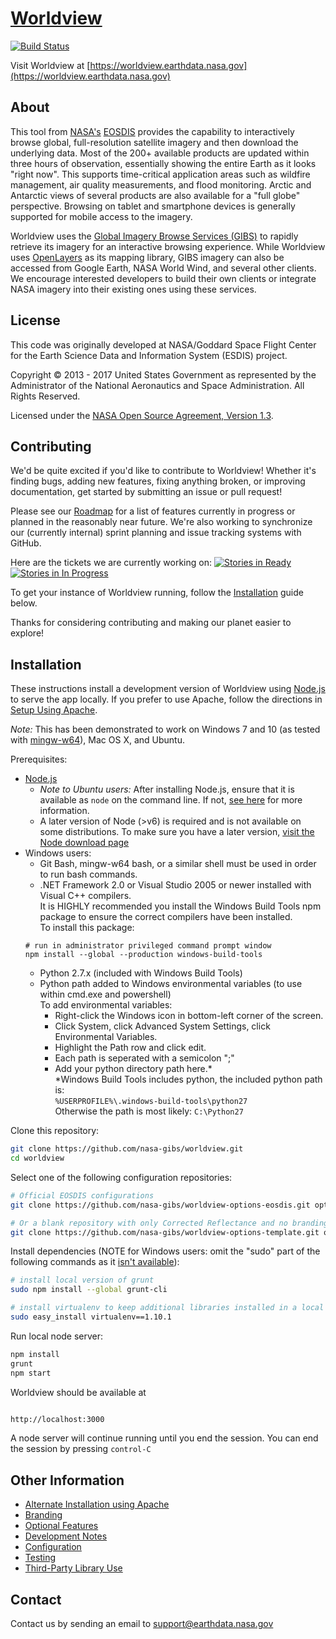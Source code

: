 # [Worldview](https://worldview.earthdata.nasa.gov)

[![Build Status](https://api.travis-ci.org/nasa-gibs/worldview.svg?branch=master)](https://travis-ci.org/nasa-gibs/worldview)

Visit Worldview at
[https://worldview.earthdata.nasa.gov](https://worldview.earthdata.nasa.gov)


## About

This tool from [NASA's](http://nasa.gov) [EOSDIS](https://earthdata.nasa.gov)
provides the capability to interactively browse global, full-resolution
satellite imagery and then download the underlying data. Most of the 200+
available products are updated within three hours of observation, essentially
showing the entire Earth as it looks "right now". This supports time-critical
application areas such as wildfire management, air quality measurements, and
flood monitoring. Arctic and Antarctic views of several products are also
available for a "full globe" perspective. Browsing on tablet and smartphone
devices is generally supported for mobile access to the imagery.

Worldview uses the
[Global Imagery Browse Services (GIBS)](https://earthdata.nasa.gov/gibs) to
rapidly retrieve its imagery for an interactive browsing experience. While
Worldview uses [OpenLayers](http://openlayers.org/) as its mapping library,
GIBS imagery can also be accessed from Google Earth, NASA World Wind, and
several other clients. We encourage interested developers to build their own
clients or integrate NASA imagery into their existing ones using these
services.

## License

This code was originally developed at NASA/Goddard Space Flight Center for
the Earth Science Data and Information System (ESDIS) project.

Copyright &copy; 2013 - 2017 United States Government as represented by the
Administrator of the National Aeronautics and Space Administration.
All Rights Reserved.

Licensed under the [NASA Open Source Agreement, Version 1.3](LICENSE.md).

## Contributing

We'd be quite excited if you'd like to contribute to Worldview! Whether it's finding bugs, adding new features, fixing anything broken, or improving documentation, get started by submitting an issue or pull request!

Please see our [Roadmap](https://github.com/nasa-gibs/worldview/wiki/Worldview-Roadmap) for a list of features currently in progress or planned in the reasonably near future.  We're also working to synchronize our (currently internal) sprint planning and issue tracking systems with GitHub.  

Here are the tickets we are currently working on:
[![Stories in Ready](https://badge.waffle.io/nasa-gibs/worldview.svg?label=ready&title=Ready)](http://waffle.io/nasa-gibs/worldview)
[![Stories in In Progress](https://badge.waffle.io/nasa-gibs/worldview.svg?label=in%20progress&title=In%20Progress)](http://waffle.io/nasa-gibs/worldview)

To get your instance of Worldview running, follow the [Installation](https://github.com/nasa-gibs/worldview#installation) guide below.

Thanks for considering contributing and making our planet easier to explore!

## Installation

These instructions install a development version of Worldview using [Node.js](https://nodejs.org/)
to serve the app locally.  If you prefer to use Apache, follow the directions in [Setup Using Apache](doc/apache_setup.md).

*Note:* This has been demonstrated to work on Windows 7 and 10 (as tested with [mingw-w64](http://mingw-w64.org/)), Mac OS X, and Ubuntu.

Prerequisites:
- [Node.js](https://nodejs.org/)  
  - *Note to Ubuntu users:* After installing Node.js, ensure that it is available as `node` on the command line.  If not, [see here](https://github.com/nasa-gibs/worldview/issues/249#issuecomment-302172817) for more information.
  - A later version of Node (>v6) is required and is not available on some distributions.  To make sure you have a later version, [visit the Node download page](https://nodejs.org/en/download/)
- Windows users:
  - Git Bash, mingw-w64 bash, or a similar shell must be used in order to run bash commands.
  - .NET Framework 2.0 or Visual Studio 2005 or newer installed with Visual C++ compilers.  
  It is HIGHLY recommended you install the Windows Build Tools npm package to ensure the correct compilers have been installed.  
  To install this package:
  ```
  # run in administrator privileged command prompt window
  npm install --global --production windows-build-tools
  ```
  - Python 2.7.x (included with Windows Build Tools)
  - Python path added to Windows environmental variables (to use within cmd.exe and powershell)  
  To add environmental variables:
    - Right-click the Windows icon in bottom-left corner of the screen.
    - Click System, click Advanced System Settings, click Environmental Variables.
    - Highlight the Path row and click edit.
    - Each path is seperated with a semicolon ";"
    - Add your python directory path here.\*  
   \*Windows Build Tools includes python, the included python path is:  
   `%USERPROFILE%\.windows-build-tools\python27`  
   Otherwise the path is most likely:
   `C:\Python27`


Clone this repository:

```bash
git clone https://github.com/nasa-gibs/worldview.git
cd worldview
```

Select one of the following configuration repositories:

```bash
# Official EOSDIS configurations
git clone https://github.com/nasa-gibs/worldview-options-eosdis.git options

# Or a blank repository with only Corrected Reflectance and no branding
git clone https://github.com/nasa-gibs/worldview-options-template.git options
```
Install dependencies (NOTE for Windows users: omit the "sudo" part of the following commands as it [isn't available](https://stackoverflow.com/questions/22527668/sudo-command-not-found-on-cygwin)):
```bash
# install local version of grunt
sudo npm install --global grunt-cli
```

```bash
# install virtualenv to keep additional libraries installed in a local directory:
sudo easy_install virtualenv==1.10.1
```

Run local node server:
```bash
npm install
grunt
npm start
```
Worldview should be available at

```bash

http://localhost:3000
```
A node server will continue running until you end the session.
You can end the session by pressing `control-C`

## Other Information

* [Alternate Installation using Apache](doc/apache_setup.md)
* [Branding](doc/branding.md)
* [Optional Features](doc/features.md)
* [Development Notes](doc/developing.md)
* [Configuration](doc/config.md)
* [Testing](doc/testing.md)
* [Third-Party Library Use](THIRD_PARTY.md)


## Contact

Contact us by sending an email to
[support@earthdata.nasa.gov](mailto:support@earthdata.nasa.gov)
